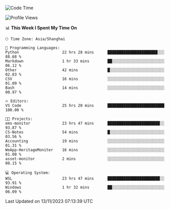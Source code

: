 <!--START_SECTION:waka-->
![Code Time](http://img.shields.io/badge/Code%20Time-1%2C363%20hrs%2051%20mins-blue)

![Profile Views](http://img.shields.io/badge/Profile%20Views-0-blue)

📊 **This Week I Spent My Time On** 

```text
🕑︎ Time Zone: Asia/Shanghai

💬 Programming Languages: 
Python                   22 hrs 28 mins      ██████████████████████░░░   88.68 % 
Markdown                 1 hr 33 mins        ██░░░░░░░░░░░░░░░░░░░░░░░   06.12 % 
Other                    42 mins             █░░░░░░░░░░░░░░░░░░░░░░░░   02.83 % 
CSV                      16 mins             ░░░░░░░░░░░░░░░░░░░░░░░░░   01.09 % 
Bash                     14 mins             ░░░░░░░░░░░░░░░░░░░░░░░░░   00.97 % 

🔥 Editors: 
VS Code                  25 hrs 20 mins      █████████████████████████   100.00 % 

🐱‍💻 Projects: 
ems-monitor              23 hrs 47 mins      ███████████████████████░░   93.87 % 
CS-Notes                 54 mins             █░░░░░░░░░░░░░░░░░░░░░░░░   03.56 % 
Accounting               19 mins             ░░░░░░░░░░░░░░░░░░░░░░░░░   01.31 % 
WeApp-HeritageMoniter    16 mins             ░░░░░░░░░░░░░░░░░░░░░░░░░   01.08 % 
asset-monitor            2 mins              ░░░░░░░░░░░░░░░░░░░░░░░░░   00.15 % 

💻 Operating System: 
WSL                      23 hrs 47 mins      ███████████████████████░░   93.91 % 
Windows                  1 hr 32 mins        ██░░░░░░░░░░░░░░░░░░░░░░░   06.09 % 
```


 Last Updated on 13/11/2023 07:13:39 UTC
<!--END_SECTION:waka-->
